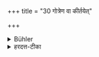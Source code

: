 +++
title = "30 गोत्रेण वा कीर्तयेत्"

+++

<details><summary>Bühler</summary>

30. Nor shall he praise (such a person in the teacher's presence) by (pronouncing the name of) his family.
</details>

<details><summary>हरदत्त-टीका</summary>

## सूत्रम्
गोत्रेण वा कीर्तयेत् ॥ ३० ॥  
### टिप्पनी
न चैनमन्वक्स्थानिनं गोत्रेण अभिजनकुलादिना वा कीर्तयेत् न स्तुवीत भार्गवोऽयं महाकुलप्रसूत इति ॥ ३० ॥
</details>
